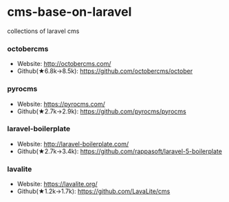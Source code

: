 # cms-base-on-laravel
collections of laravel cms

### octobercms
- Website: http://octobercms.com/
- Github(★6.8k->8.5k): https://github.com/octobercms/october

### pyrocms
- Website: https://pyrocms.com/
- Github(★2.7k->2.9k): https://github.com/pyrocms/pyrocms

### laravel-boilerplate
- Website: http://laravel-boilerplate.com/
- Github(★2.7k->3.4k): https://github.com/rappasoft/laravel-5-boilerplate

### lavalite
- Website: https://lavalite.org/
- Github(★1.2k->1.7k): https://github.com/LavaLite/cms
